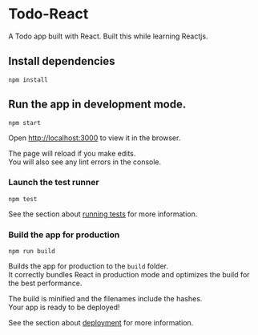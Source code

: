 # Todo-React
A Todo app built with React. Built this while learning Reactjs.

## Install dependencies

`npm install`

## Run the app in development mode.

`npm start`

Open [http://localhost:3000](http://localhost:3000) to view it in the browser.

The page will reload if you make edits.<br />
You will also see any lint errors in the console.

### Launch the test runner

`npm test`

See the section about [running tests](https://facebook.github.io/create-react-app/docs/running-tests) for more information.

### Build the app for production

`npm run build`

Builds the app for production to the `build` folder.<br />
It correctly bundles React in production mode and optimizes the build for the best performance.

The build is minified and the filenames include the hashes.<br />
Your app is ready to be deployed!

See the section about [deployment](https://facebook.github.io/create-react-app/docs/deployment) for more information.
